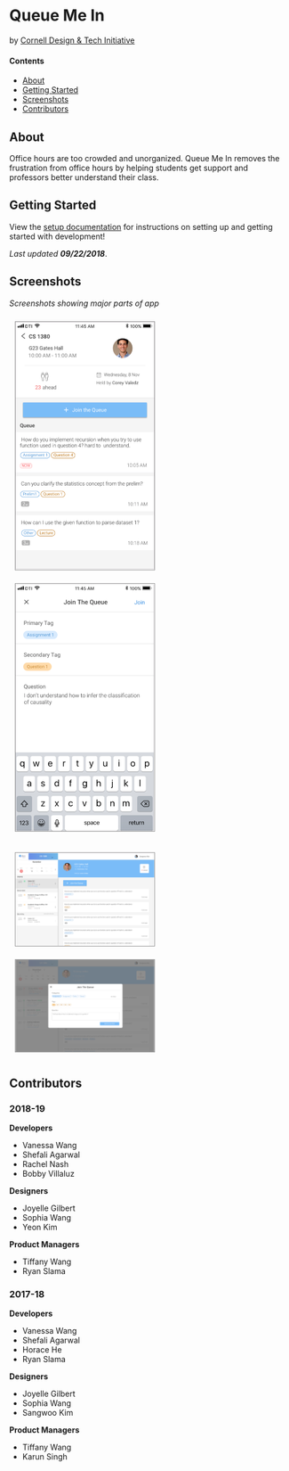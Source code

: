 # Queue Me In
by [Cornell Design & Tech Initiative](http://cornelldti.org)

#### Contents
  - [About](#about)
  - [Getting Started](#getting-started)
  - [Screenshots](#screenshots)
  - [Contributors](#contributors)

## About
Office hours are too crowded and unorganized. Queue Me In removes the frustration from office hours by helping students get support and professors better understand their class.

## Getting Started
View the [setup documentation](./docs/setup.md) for instructions on setting up and getting started with development!

_Last updated **09/22/2018**_.

## Screenshots

_Screenshots showing major parts of app_

<img src="Screenshots/1.png" width="250px" style="margin: 10px; border: 1px rgba(0,0,0,0.4) solid;"> <img src="Screenshots/2.png" width="250px" style="margin: 10px; border: 1px rgba(0,0,0,0.4) solid;"> 

<img src="Screenshots/3.png" width="250px" style="margin: 10px; border: 1px rgba(0,0,0,0.4) solid;"> <img src="Screenshots/4.png" width="250px" style="margin: 10px; border: 1px rgba(0,0,0,0.4) solid;">

## Contributors

### 2018-19
**Developers**
- Vanessa Wang
- Shefali Agarwal
- Rachel Nash
- Bobby Villaluz

**Designers**
- Joyelle Gilbert
- Sophia Wang
- Yeon Kim

**Product Managers**
- Tiffany Wang
- Ryan Slama

### 2017-18
**Developers**
- Vanessa Wang
- Shefali Agarwal
- Horace He
- Ryan Slama

**Designers**
- Joyelle Gilbert
- Sophia Wang
- Sangwoo Kim

**Product Managers**
- Tiffany Wang
- Karun Singh
